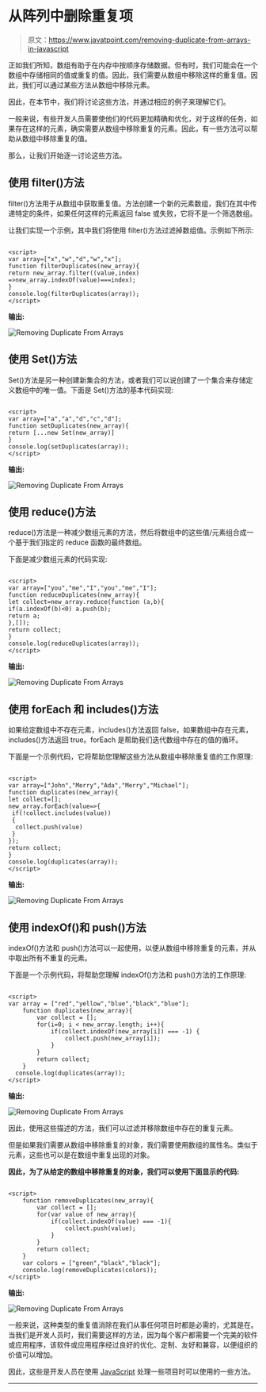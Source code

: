 # 从阵列中删除重复项

> 原文：<https://www.javatpoint.com/removing-duplicate-from-arrays-in-javascript>

正如我们所知，数组有助于在内存中按顺序存储数据。但有时，我们可能会在一个数组中存储相同的值或重复的值。因此，我们需要从数组中移除这样的重复值。因此，我们可以通过某些方法从数组中移除元素。

因此，在本节中，我们将讨论这些方法，并通过相应的例子来理解它们。

一般来说，有些开发人员需要使他们的代码更加精确和优化，对于这样的任务，如果存在这样的元素，确实需要从数组中移除重复的元素。因此，有一些方法可以帮助从数组中移除重复的值。

那么，让我们开始逐一讨论这些方法。

## 使用 filter()方法

filter()方法用于从数组中获取重复值。方法创建一个新的元素数组，我们在其中传递特定的条件，如果任何这样的元素返回 false 或失败，它将不是一个筛选数组。

让我们实现一个示例，其中我们将使用 filter()方法过滤掉数组值。示例如下所示:

```

<script>
var array=["x","w","d","w","x"];
function filterDuplicates(new_array){
return new_array.filter((value,index) =>new_array.indexOf(value)===index);
}
console.log(filterDuplicates(array));
</script>

```

**输出:**

![Removing Duplicate From Arrays](img/1b9420aca6c0750247251438555f2157.png)

## 使用 Set()方法

Set()方法是另一种创建新集合的方法，或者我们可以说创建了一个集合来存储定义数组中的唯一值。下面是 Set()方法的基本代码实现:

```

<script>
var array=["a","a","d","c","d"];
function setDuplicates(new_array){
return [...new Set(new_array)]
}
console.log(setDuplicates(array));
</script>

```

**输出:**

![Removing Duplicate From Arrays](img/9497220bb222f3f71e72f12fef955148.png)

## 使用 reduce()方法

reduce()方法是一种减少数组元素的方法，然后将数组中的这些值/元素组合成一个基于我们指定的 reduce 函数的最终数组。

下面是减少数组元素的代码实现:

```

<script>
var array=["you","me","I","you","me","I"];
function reduceDuplicates(new_array){
let collect=new_array.reduce(function (a,b){
if(a.indexOf(b)<0) a.push(b);
return a;
},[]);
return collect;
}
console.log(reduceDuplicates(array));
</script>

```

**输出:**

![Removing Duplicate From Arrays](img/e5b8ada59b927939eb50444515e79b4f.png)

## 使用 forEach 和 includes()方法

如果给定数组中不存在元素，includes()方法返回 false，如果数组中存在元素，includes()方法返回 true。forEach 是帮助我们迭代数组中存在的值的循环。

下面是一个示例代码，它将帮助您理解这些方法从数组中移除重复值的工作原理:

```

<script>
var array=["John","Merry","Ada","Merry","Michael"];
function duplicates(new_array){
let collect=[];
new_array.forEach(value=>{
 if(!collect.includes(value))
 {
  collect.push(value)
 }
});
return collect;
}
console.log(duplicates(array));
</script>

```

**输出:**

![Removing Duplicate From Arrays](img/015d56e415efbfc3763d0cf4d2b18b6c.png)

## 使用 indexOf()和 push()方法

indexOf()方法和 push()方法可以一起使用，以便从数组中移除重复的元素，并从中取出所有不重复的元素。

下面是一个示例代码，将帮助您理解 indexOf()方法和 push()方法的工作原理:

```

<script>
var array = ["red","yellow","blue","black","blue"];
    function duplicates(new_array){
        var collect = [];
        for(i=0; i < new_array.length; i++){
            if(collect.indexOf(new_array[i]) === -1) {
                collect.push(new_array[i]);
            }
        }
        return collect;
    }
  console.log(duplicates(array));
</script>

```

**输出:**

![Removing Duplicate From Arrays](img/0b79a1729befc6d09c381e1c8ae44880.png)

因此，使用这些描述的方法，我们可以过滤并移除数组中存在的重复元素。

但是如果我们需要从数组中移除重复的对象，我们需要使用数组的属性名。类似于元素，这些也可以是在数组中重复出现的对象。

**因此，为了从给定的数组中移除重复的对象，我们可以使用下面显示的代码:**

```

<script>
    function removeDuplicates(new_array){
        var collect = [];
        for(var value of new_array){
            if(collect.indexOf(value) === -1){
                collect.push(value);
            }
        }
        return collect;
    }
    var colors = ["green","black","black"];
	console.log(removeDuplicates(colors));
</script>

```

**输出:**

![Removing Duplicate From Arrays](img/211fe3fe1409d2b47d2457cf14d78c89.png)

一般来说，这种类型的重复值消除在我们从事任何项目时都是必需的，尤其是在。当我们是开发人员时，我们需要这样的方法，因为每个客户都需要一个完美的软件或应用程序，该软件或应用程序经过良好的优化、定制、友好和兼容，以便组织的价值可以增加。

因此，这些是开发人员在使用 [JavaScript](https://www.javatpoint.com/javascript-tutorial) 处理一些项目时可以使用的一些方法。

* * *